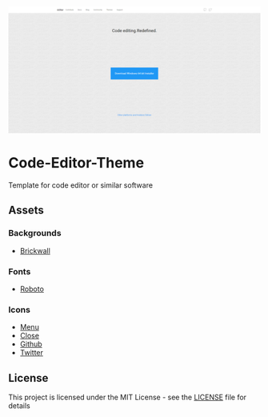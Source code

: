 ![Homepage image](screenshots/homepage.png)
# Code-Editor-Theme
Template for code editor or similar software

## Assets

### Backgrounds
* [Brickwall](https://www.toptal.com/designers/subtlepatterns/brick-wall/)

### Fonts
* [Roboto](https://fonts.google.com/specimen/Roboto)

### Icons
* [Menu](https://material.io/icons/#ic_menu)
* [Close](https://material.io/icons/#ic_close)
* [Github](https://feathericons.com/node_modules/feather-icons/dist/icons/github.svg)
* [Twitter](https://feathericons.com/node_modules/feather-icons/dist/icons/twitter.svg)

## License
This project is licensed under the MIT License - see the [LICENSE](LICENSE) file for details